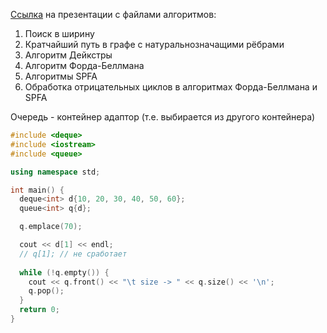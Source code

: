 
[Ссылка](https://edu.hse.ru/mod/folder/view.php?id=1185420) на презентации с файлами алгоритмов:

1. Поиск в ширину
2. Кратчайший путь в графе с натуральнозначащими рёбрами
3. Алгоритм Дейкстры
4. Алгоритм Форда-Беллмана
5. Алгоритмы SPFA
6. Обработка отрицательных циклов в алгоритмах Форда-Беллмана и SPFA

Очередь - контейнер адаптор (т.е. выбирается из другого контейнера)
```cpp
#include <deque>
#include <iostream>
#include <queue>

using namespace std;

int main() {
  deque<int> d{10, 20, 30, 40, 50, 60};
  queue<int> q{d};

  q.emplace(70);

  cout << d[1] << endl;
  // q[1]; // не сработает
  
  while (!q.empty()) {
    cout << q.front() << "\t size -> " << q.size() << '\n';
    q.pop();
  }
  return 0;
}
```